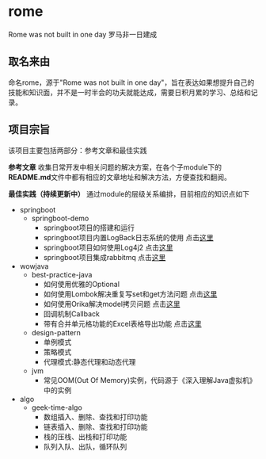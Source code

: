 # rome
Rome was not built in one day 罗马非一日建成

## 取名来由
命名rome，源于"Rome was not built in one day"，旨在表达如果想提升自己的技能和知识面，并不是一时半会的功夫就能达成，需要日积月累的学习、总结和记录。

## 项目宗旨
该项目主要包括两部分：参考文章和最佳实践

**参考文章**
收集日常开发中相关问题的解决方案，在各个子module下的**README.md**文件中都有相应的文章地址和解决方法，方便查找和翻阅。

**最佳实践（持续更新中）**
通过module的层级关系编排，目前相应的知识点如下

* springboot
  * springboot-demo
    * springboot项目的搭建和运行
    * springboot项目内置LogBack日志系统的使用 点击[这里](https://www.cnblogs.com/bigdataZJ/p/springboot-log.html)
    * springboot项目如何使用Log4j2 点击[这里](https://www.cnblogs.com/bigdataZJ/p/spring-boot-log4j2.html)
    * springboot项目集成rabbitmq 点击[这里](https://www.cnblogs.com/bigdataZJ/p/springboot-rabbitmq.html)
* wowjava
  * best-practice-java
    * 如何使用优雅的Optional
    * 如何使用Lombok解决重复写set和get方法问题 点击[这里](https://www.cnblogs.com/bigdataZJ/p/lombok_and_orika.html)
    * 如何使用Orika解决model拷贝问题  点击[这里](https://www.cnblogs.com/bigdataZJ/p/lombok_and_orika.html)
    * 回调机制Callback
    * 带有合并单元格功能的Excel表格导出功能 点击[这里](https://www.cnblogs.com/bigdataZJ/p/excel_export.html)
  * design-pattern
    * 单例模式
    * 策略模式
    * 代理模式:静态代理和动态代理
  * jvm
    * 常见OOM(Out Of Memory)实例，代码源于《深入理解Java虚拟机》中的实例
* algo
  * geek-time-algo
    * 数组插入、删除、查找和打印功能
    * 链表插入、删除、查找和打印功能
    * 栈的压栈、出栈和打印功能
    * 队列入队、出队，循环队列

